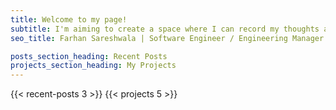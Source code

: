 ```yaml
---
title: Welcome to my page!
subtitle: I'm aiming to create a space where I can record my thoughts and projects for easier and more centralized sharing. Topics will range from technical things to finance to therapy and mental health resources.
seo_title: Farhan Sareshwala | Software Engineer / Engineering Manager

posts_section_heading: Recent Posts
projects_section_heading: My Projects
---
```


{{< recent-posts 3 >}}
{{< projects 5 >}}
